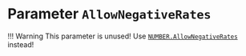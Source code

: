 # Parameter `AllowNegativeRates`
!!! Warning
    This parameter is unused!
    Use [`NUMBER.AllowNegativeRates`](../Parameters/#PostProcessing-NUMBER.AllowNegativeRates) instead!
